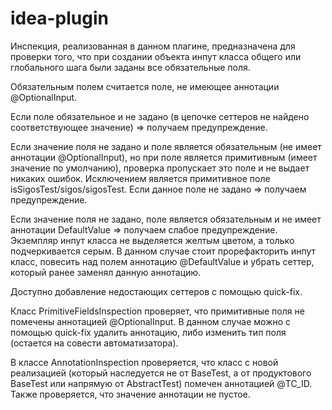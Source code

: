 # idea-plugin

Инспекция, реализованная в данном плагине, предназначена для проверки того, что при создании объекта инпут класса общего или глобального шага были заданы все обязательные поля.

Обязательным полем считается поле, не имеющее аннотации @OptionalInput.

Если поле обязательное и не задано (в цепочке сеттеров не найдено соответствующее значение) => получаем предупреждение.

Если значение поля не задано и поле является обязательным (не имеет аннотации @OptionalInput), но при поле является примитивным (имеет значение по умолчанию), проверка пропускает это поле и не выдает никаких ошибок.
Исключением является примитивное поле isSigosTest/sigos/sigosTest. Если данное поле не задано => получаем предупреждение.

Если значение поля не задано, поле является обязательным и не имеет аннотации DefaultValue => получаем слабое предупреждение. Экземпляр инпут класса не выделяется желтым цветом, а только подчеркивается серым. В данном случае стоит прорефакторить инпут класс, повесить над полем аннотацию @DefaultValue и убрать сеттер, который ранее заменял данную аннотацию.

Доступно добавление недостающих сеттеров с помощью quick-fix.

Класс PrimitiveFieldsInspection проверяет, что примитивные поля не помечены аннотацией @OptionalInput.
В данном случае можно с помощью quick-fix удалить аннотацию, либо изменить тип поля (остается на совести автоматизатора).

В классе AnnotationInspection проверяется, что класс с новой реализацией (который наследуется не от BaseTest, а от продуктового BaseTest или напрямую от AbstractTest) помечен аннотацией @TC_ID. Также проверяется, что значение аннотации не пустое.
